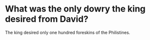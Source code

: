 # What was the only dowry the king desired from David?

The king desired only one hundred foreskins of the Philistines.
